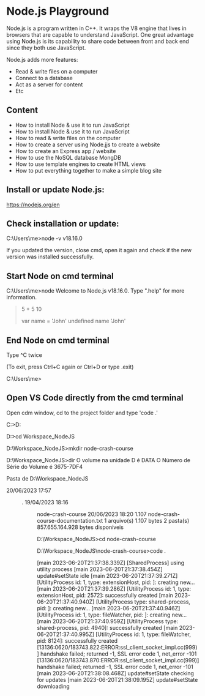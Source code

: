 # Node.js Playground

Node.js is a program written in C++. It wraps the V8 engine that lives in browsers that are capable to understand JavaScript. One great advantage using Node.js is its capability to share code between front and back end since they both use JavaScript. 

Node.js adds more features:

-  Read & write files on a computer
-  Connect to a database
-  Act as a server for content
-  Etc

## Content

- How to install Node & use it to run JavaScript
- How to install Node & use it to run JavaScript
- How to read & write files on the computer
- How to create a server using Node.jjs to create a website
- How to create an Express app / website
- How to use the NoSQL database MongDB
- How to use template engines to create HTML views
- How to put everything together to make a simple blog site

## Install or update Node.js:

https://nodejs.org/en

## Check installation or update:

C:\Users\me>node -v
v18.16.0

If you updated the version, close cmd, open it again and check if the new version was installed successfully.

## Start Node on cmd terminal

C:\Users\me>node
Welcome to Node.js v18.16.0.
Type ".help" for more information.
>
> 5 + 5
10
>
> var name = 'John'
undefined
> name
'John'

## End Node on cmd terminal

Type ^C twice

>
(To exit, press Ctrl+C again or Ctrl+D or type .exit)
>

C:\Users\me>

## Open VS Code directly from the cmd terminal

Open cdm window, cd to the project folder and type 'code .'

C:\>D:

D:\>cd Workspace_NodeJS

D:\Workspace_NodeJS>mkdir node-crash-course

D:\Workspace_NodeJS>dir
 O volume na unidade D é DATA
 O Número de Série do Volume é 3675-7DF4

 Pasta de D:\Workspace_NodeJS

20/06/2023  17:57    <DIR>          .
19/04/2023  18:16    <DIR>          node-crash-course
20/06/2023  18:20             1.107 node-crash-course-documentation.txt
               1 arquivo(s)          1.107 bytes
               2 pasta(s)   857.655.164.928 bytes disponíveis

D:\Workspace_NodeJS>cd node-crash-course

D:\Workspace_NodeJS\node-crash-course>code .

[main 2023-06-20T21:37:38.339Z] [SharedProcess] using utility process
[main 2023-06-20T21:37:38.454Z] update#setState idle
[main 2023-06-20T21:37:39.271Z] [UtilityProcess id: 1, type: extensionHost, pid: <none>]: creating new...
[main 2023-06-20T21:37:39.286Z] [UtilityProcess id: 1, type: extensionHost, pid: 2572]: successfully created
[main 2023-06-20T21:37:40.940Z] [UtilityProcess type: shared-process, pid: <none>]: creating new...
[main 2023-06-20T21:37:40.946Z] [UtilityProcess id: 1, type: fileWatcher, pid: <none>]: creating new...
[main 2023-06-20T21:37:40.959Z] [UtilityProcess type: shared-process, pid: 4940]: successfully created
[main 2023-06-20T21:37:40.995Z] [UtilityProcess id: 1, type: fileWatcher, pid: 8124]: successfully created
[13136:0620/183743.822:ERROR:ssl_client_socket_impl.cc(999)] handshake failed; returned -1, SSL error code 1, net_error -101
[13136:0620/183743.870:ERROR:ssl_client_socket_impl.cc(999)] handshake failed; returned -1, SSL error code 1, net_error -101
[main 2023-06-20T21:38:08.468Z] update#setState checking for updates
[main 2023-06-20T21:38:09.195Z] update#setState downloading

